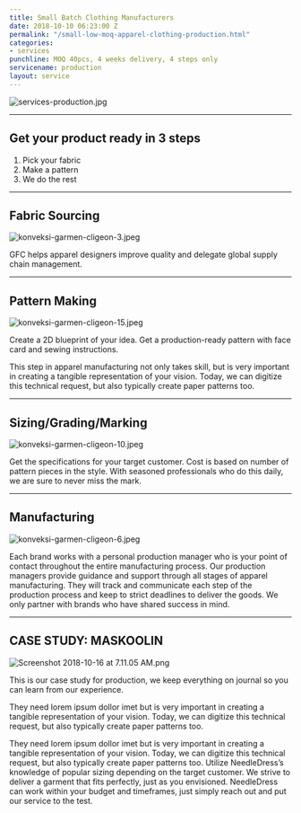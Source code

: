 ```yaml
---
title: Small Batch Clothing Manufacturers
date: 2018-10-10 06:23:00 Z
permalink: "/small-low-moq-apparel-clothing-production.html"
categories:
- services
punchline: MOQ 40pcs, 4 weeks delivery, 4 steps only
servicename: production
layout: service
---
```


![services-production.jpg](/uploads/services-production.jpg)

---

## Get your product ready in 3 steps
1. Pick your fabric
2. Make a pattern
3. We do the rest

---

## Fabric Sourcing

![konveksi-garmen-cligeon-3.jpeg](/uploads/konveksi-garmen-cligeon-3.jpeg)

GFC helps apparel designers improve quality and delegate global supply chain management.

---

## Pattern Making

![konveksi-garmen-cligeon-15.jpeg](/uploads/konveksi-garmen-cligeon-15.jpeg)

Create a 2D blueprint of your idea. Get a production-ready pattern with face card and sewing instructions.

This step in apparel manufacturing not only takes skill, but is very important in creating a tangible representation of your vision. Today, we can digitize this technical request, but also typically create paper patterns too.

---

## Sizing/Grading/Marking

![konveksi-garmen-cligeon-10.jpeg](/uploads/konveksi-garmen-cligeon-10.jpeg)

Get the specifications for your target customer. Cost is based on number of pattern pieces in the style. With seasoned professionals who do this daily, we are sure to never miss the mark.

---

## Manufacturing

![konveksi-garmen-cligeon-6.jpeg](/uploads/konveksi-garmen-cligeon-6.jpeg)

Each brand works with a personal production manager who is your point of contact throughout the entire manufacturing process. Our production managers provide guidance and support through all stages of apparel manufacturing. They will track and communicate each step of the production process and keep to strict deadlines to deliver the goods. We only partner with brands who have shared success in mind.

---

## CASE STUDY: MASKOOLIN

![Screenshot 2018-10-16 at 7.11.05 AM.png](/uploads/Screenshot%202018-10-16%20at%207.11.05%20AM.png)

This is our case study for production, we keep everything on journal so you can learn from our experience.

They need lorem ipsum dollor imet but is very important in creating a tangible representation of your vision. Today, we can digitize this technical request, but also typically create paper patterns too.

They need lorem ipsum dollor imet but is very important in creating a tangible representation of your vision. Today, we can digitize this technical request, but also typically create paper patterns too.
Utilize NeedleDress’s knowledge of popular sizing depending on the target customer. We strive to deliver a garment that fits perfectly, just as you envisioned. NeedleDress can work within your budget and timeframes, just simply reach out and put our service to the test.
